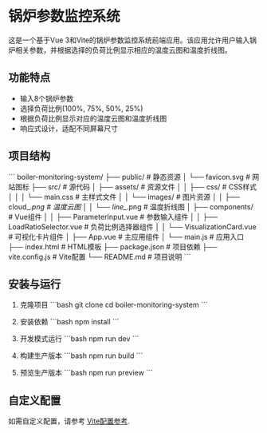 # 锅炉参数监控系统

这是一个基于Vue 3和Vite的锅炉参数监控系统前端应用。该应用允许用户输入锅炉相关参数，并根据选择的负荷比例显示相应的温度云图和温度折线图。

## 功能特点

- 输入8个锅炉参数
- 选择负荷比例(100%, 75%, 50%, 25%)
- 根据负荷比例显示对应的温度云图和温度折线图
- 响应式设计，适配不同屏幕尺寸

## 项目结构

\`\`\`
boiler-monitoring-system/
├── public/                 # 静态资源
│   └── favicon.svg         # 网站图标
├── src/                    # 源代码
│   ├── assets/             # 资源文件
│   │   ├── css/            # CSS样式
│   │   │   └── main.css    # 主样式文件
│   │   └── images/         # 图片资源
│   │       ├── cloud_*.png # 温度云图
│   │       └── line_*.png  # 温度折线图
│   ├── components/         # Vue组件
│   │   ├── ParameterInput.vue    # 参数输入组件
│   │   ├── LoadRatioSelector.vue # 负荷比例选择器组件
│   │   └── VisualizationCard.vue # 可视化卡片组件
│   ├── App.vue             # 主应用组件
│   └── main.js             # 应用入口
├── index.html              # HTML模板
├── package.json            # 项目依赖
├── vite.config.js          # Vite配置
└── README.md               # 项目说明
\`\`\`

## 安装与运行

1. 克隆项目
\`\`\`bash
git clone <repository-url>
cd boiler-monitoring-system
\`\`\`

2. 安装依赖
\`\`\`bash
npm install
\`\`\`

3. 开发模式运行
\`\`\`bash
npm run dev
\`\`\`

4. 构建生产版本
\`\`\`bash
npm run build
\`\`\`

5. 预览生产版本
\`\`\`bash
npm run preview
\`\`\`

## 自定义配置

如需自定义配置，请参考 [Vite配置参考](https://vitejs.dev/config/).
